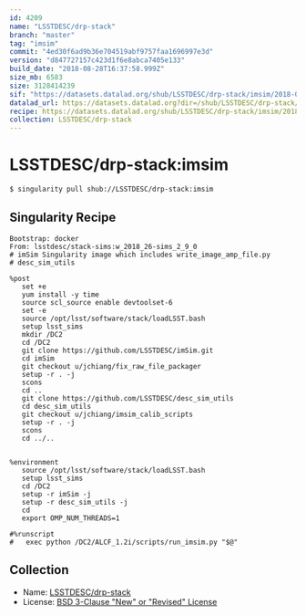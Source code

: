 ```yaml
---
id: 4209
name: "LSSTDESC/drp-stack"
branch: "master"
tag: "imsim"
commit: "4ed30f6ad9b36e704519abf9757faa1696997e3d"
version: "d847727157c423d1f6e8abca7405e133"
build_date: "2018-08-28T16:37:58.999Z"
size_mb: 6583
size: 3128414239
sif: "https://datasets.datalad.org/shub/LSSTDESC/drp-stack/imsim/2018-08-28-4ed30f6a-d8477271/d847727157c423d1f6e8abca7405e133.simg"
datalad_url: https://datasets.datalad.org?dir=/shub/LSSTDESC/drp-stack/imsim/2018-08-28-4ed30f6a-d8477271/
recipe: https://datasets.datalad.org/shub/LSSTDESC/drp-stack/imsim/2018-08-28-4ed30f6a-d8477271/Singularity
collection: LSSTDESC/drp-stack
---
```


# LSSTDESC/drp-stack:imsim

```bash
$ singularity pull shub://LSSTDESC/drp-stack:imsim
```

## Singularity Recipe

```singularity
Bootstrap: docker
From: lsstdesc/stack-sims:w_2018_26-sims_2_9_0
# imSim Singularity image which includes write_image_amp_file.py 
# desc_sim_utils

%post
   set +e
   yum install -y time
   source scl_source enable devtoolset-6
   set -e
   source /opt/lsst/software/stack/loadLSST.bash
   setup lsst_sims
   mkdir /DC2
   cd /DC2
   git clone https://github.com/LSSTDESC/imSim.git
   cd imSim
   git checkout u/jchiang/fix_raw_file_packager
   setup -r . -j
   scons
   cd ..
   git clone https://github.com/LSSTDESC/desc_sim_utils
   cd desc_sim_utils
   git checkout u/jchiang/imsim_calib_scripts
   setup -r . -j
   scons
   cd ../..
 

%environment
   source /opt/lsst/software/stack/loadLSST.bash
   setup lsst_sims
   cd /DC2
   setup -r imSim -j
   setup -r desc_sim_utils -j
   cd
   export OMP_NUM_THREADS=1

#%runscript
#   exec python /DC2/ALCF_1.2i/scripts/run_imsim.py "$@"
```

## Collection

 - Name: [LSSTDESC/drp-stack](https://github.com/LSSTDESC/drp-stack)
 - License: [BSD 3-Clause "New" or "Revised" License](https://api.github.com/licenses/bsd-3-clause)

